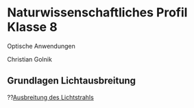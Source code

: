 <!--
author: Christian Golnik

language: de

@style
.lia-effect__circle {
    display: none !important;
}

@media (min-width: 600px) {
    .newspaper {
        column-count: 2;
        column-gap: 40px;
        column-rule: 1px solid lightblue;
    }
}

h1, h2, h3, h4, h5, h6 {
  column-span: all;
}

.cb {
    break-before: column;
}
@end

mode: Presentation

@onload
window.LIA.settings.font_size = 2
@end

-->

# Naturwissenschaftliches Profil Klasse 8

Optische Anwendungen

Christian Golnik

## Grundlagen Lichtausbreitung

??[Ausbreitung des Lichtstrahls](https://gykl-my.sharepoint.com/:p:/g/personal/golnik_ch_gykl_onmicrosoft_com/EdRNhHr9d4RCheL_c-D6cIwBkQCMfC82ckMwks6XlB6EaA?e=MpENe6)